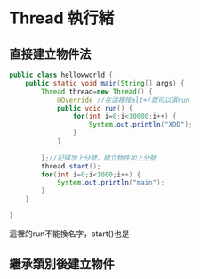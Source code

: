 # Thread 執行緒

## 直接建立物件法

```java
public class hellowworld {
	public static void main(String[] args) {
		Thread thread=new Thread() {
			@Override //在這裡按alt+/就可以選run
			public void run() {
				for(int i=0;i<10000;i++) {
					System.out.println("XDD");
				}
			}
			
		};//記得加上分號，建立物件加上分號
		thread.start();
		for(int i=0;i<1000;i++) {
			System.out.println("main");
		}
	}

}

```

這裡的run不能換名字，start\(\)也是

## 繼承類別後建立物件



